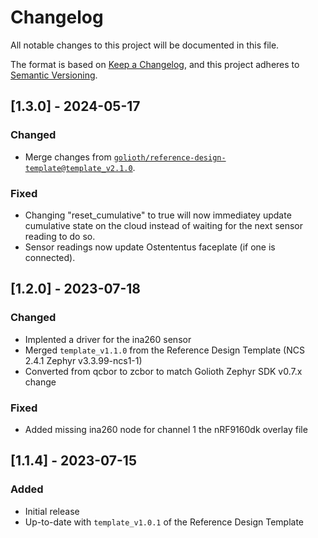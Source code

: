 <!-- Copyright (c) 2023 Golioth, Inc. -->
<!-- SPDX-License-Identifier: Apache-2.0 -->

# Changelog
All notable changes to this project will be documented in this file.

The format is based on [Keep a Changelog](https://keepachangelog.com/en/1.1.0/),
and this project adheres to [Semantic Versioning](https://semver.org/spec/v2.0.0.html).

## [1.3.0] - 2024-05-17

### Changed
- Merge changes from
  [`golioth/reference-design-template@template_v2.1.0`](https://github.com/golioth/reference-design-template/tree/template_v2.1.0).

### Fixed

- Changing "reset_cumulative" to true will now immediatey update cumulative state on the cloud
  instead of waiting for the next sensor reading to do so.
- Sensor readings now update Ostententus faceplate (if one is connected).

## [1.2.0] - 2023-07-18

### Changed
- Implented a driver for the ina260 sensor
- Merged `template_v1.1.0` from the Reference Design Template (NCS 2.4.1 Zephyr v3.3.99-ncs1-1)
- Converted from qcbor to zcbor to match Golioth Zephyr SDK v0.7.x change

### Fixed
- Added missing ina260 node for channel 1 the nRF9160dk overlay file

## [1.1.4] - 2023-07-15

### Added
- Initial release
- Up-to-date with `template_v1.0.1` of the Reference Design Template
